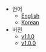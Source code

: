 - 언어
  - [English](index.html?basePath=https://raw.githubusercontent.com/shlee1223/did-doc-architecture/refs/heads&sidebar=true&homepage=V1.0.0/docs/architecture/Software%20Architecture.md&loadSidebar=sidebar/V1.0.0/en/sidebar.md&searchbox=true&name=DID%20Doc%20Architecture&link-color=FFA500&maxLevel=1&loadNavbar=sidebar/navbar/en/navbar.md)
  - [Korean](index.html?basePath=https://raw.githubusercontent.com/shlee1223/did-doc-architecture/refs/heads&sidebar=true&homepage=V1.0.0/docs/architecture/Software%20Architecture_ko.md&loadSidebar=sidebar/V1.0.0/ko/sidebar.md&searchbox=true&name=DID%20Doc%20Architecture&link-color=FFA500&maxLevel=1&loadNavbar=sidebar/navbar/ko/navbar.md)
- 버전
  - [v1.1.0](index.html?basePath=https://raw.githubusercontent.com/shlee1223/did-doc-architecture/refs/heads&sidebar=true&homepage=V1.0.0/docs/architecture/Software%20Architecture_ko.md&loadSidebar=sidebar/V1.1.0/ko/sidebar.md&searchbox=true&name=DID%20Doc%20Architecture&link-color=FFA500&maxLevel=1&loadNavbar=sidebar/navbar/ko/navbar.md)
  - [v1.0.0](index.html?basePath=https://raw.githubusercontent.com/shlee1223/did-doc-architecture/refs/heads&sidebar=true&homepage=V1.1.0/docs/architecture/Software%20Architecture_ko.md&loadSidebar=sidebar/V1.0.0/ko/sidebar.md&searchbox=true&name=DID%20Doc%20Architecture&link-color=FFA500&maxLevel=1&loadNavbar=sidebar/navbar/ko/navbar.md)
